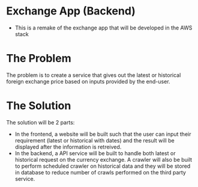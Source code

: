 # Exchange App (Backend)

* This is a remake of the exchange app that will be developed in the AWS stack

# The Problem

The problem is to create a service that gives out the latest or historical foreign exchange price based on inputs provided by the end-user.

# The Solution

The solution will be 2 parts:
* In the frontend, a website will be built such that the user can input their requirement (latest or historical with dates) and the result will be displayed after the information is retreived.
* In the backend, a API service will be built to handle both latest or historical request on the currency exchange.  A crawler will also be built to perform scheduled crawler on historical data and they will be stored in database to reduce number of crawls performed on the third party service.